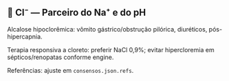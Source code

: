 ## 💚 Cl⁻ — Parceiro do Na⁺ e do pH

Alcalose hipoclorêmica: vômito gástrico/obstrução pilórica, diuréticos, pós-hipercapnia.

Terapia responsiva a cloreto: preferir NaCl 0,9%; evitar hipercloremia em sépticos/renopatas conforme engine.

Referências: ajuste em `consensos.json.refs`.


